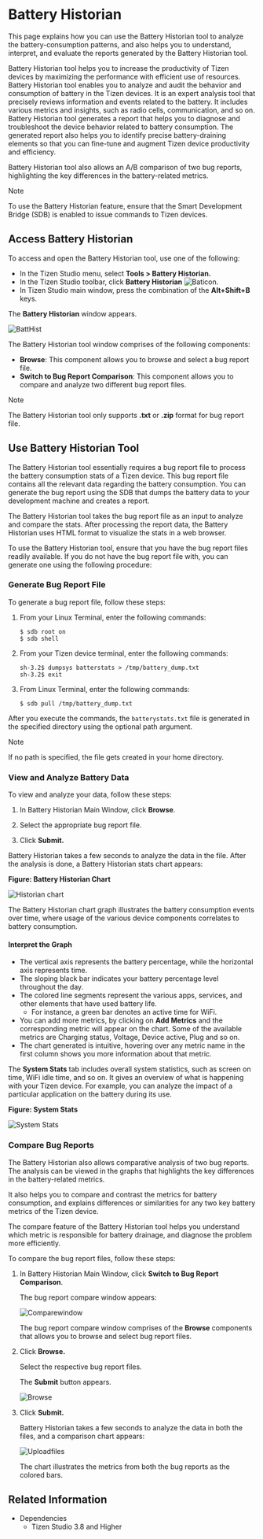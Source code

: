 # Battery Historian

This page explains how you can use the Battery Historian tool to analyze the battery-consumption patterns, and also helps you to understand, interpret, and evaluate the reports generated by the Battery Historian tool.

Battery Historian tool helps you to increase the productivity of Tizen devices by maximizing the performance with efficient use of resources. Battery Historian tool enables you to analyze and audit the behavior and consumption of battery in the Tizen devices. It is an expert analysis tool that precisely reviews information and events related to the battery. It includes various metrics and insights, such as radio cells, communication, and so on. Battery Historian tool generates a report that helps you to diagnose and troubleshoot the device behavior related to battery consumption. The generated report also helps you to identify precise battery-draining elements so that you can fine-tune and augment Tizen device productivity and efficiency.

Battery Historian tool also allows an A/B comparison of two bug reports, highlighting the key differences in the battery-related metrics.

> [!NOTE]
> To use the Battery Historian feature, ensure that the Smart Development Bridge (SDB) is enabled to issue commands to Tizen devices. 

## Access Battery Historian

To access and open the Battery Historian tool, use one of the following:

 - In the Tizen Studio menu, select **Tools \> Battery Historian.**
 - In the Tizen Studio toolbar, click **Battery Historian**  ![Baticon](./media/batt1.png).
 - In Tizen Studio main window, press the combination of the **Alt+Shift+B** keys. 

The **Battery Historian** window appears. 

![BattHist](./media/bug1.png)

The Battery Historian tool window comprises of the following components:

 - **Browse**: This component allows you to browse and select a bug report file.
 - **Switch to Bug Report Comparison**: This component allows you to compare and analyze two different bug report files.

> [!NOTE]
> The Battery Historian tool only supports **.txt** or **.zip** format for bug report file.

## Use Battery Historian Tool

The Battery Historian tool essentially requires a bug report file to process the battery consumption stats of a Tizen device. This bug report file contains all the relevant data regarding the battery consumption. You can generate the bug report using the SDB that dumps the battery data to your development machine and creates a report.

The Battery Historian tool takes the bug report file as an input to analyze and compare the stats. After processing the report data, the Battery Historian uses HTML format to visualize the stats in a web browser.

To use the Battery Historian tool, ensure that you have the bug report files readily available. If you do not have the bug report file with, you can generate one using the following procedure:

### Generate Bug Report File

To generate a bug report file, follow these steps:

1. From your Linux Terminal, enter the following commands:

    ```
    $ sdb root on
    $ sdb shell
    ```

2. From your Tizen device terminal, enter the following commands:

    ```
    sh-3.2$ dumpsys batterstats > /tmp/battery_dump.txt
    sh-3.2$ exit
    ```

3. From Linux Terminal, enter the following commands:

    ```
    $ sdb pull /tmp/battery_dump.txt
    ```

After you execute the commands, the `batterystats.txt` file is generated in the specified directory using the optional path argument.

> [!NOTE]
> If no path is specified, the file gets created in your home directory.

### View and Analyze Battery Data

To view and analyze your data, follow these steps:

1. In Battery Historian Main Window, click **Browse**.

2. Select the appropriate bug report file.

3. Click **Submit.**

Battery Historian takes a few seconds to analyze the data in the file. After the analysis is done, a Battery Historian stats chart appears:

**Figure: Battery Historian Chart**

![Historian chart](./media/graph1.png)

The Battery Historian chart graph illustrates the battery consumption events over time, where usage of the various device components correlates to battery consumption.

#### Interpret the Graph

 - The vertical axis represents the battery percentage, while the horizontal axis represents time.
 - The sloping black bar indicates your battery percentage level throughout the day.
 - The colored line segments represent the various apps, services, and other elements that have used battery life.
   - For instance, a green bar denotes an active time for WiFi.
 - You can add more metrics, by clicking on **Add Metrics** and the corresponding metric will appear on the chart. Some of the available metrics are  Charging status, Voltage, Device active, Plug and so on.
 - The chart generated is intuitive, hovering over any metric name in the first column shows you more information about that metric.


The **System Stats** tab includes overall system statistics, such as screen on time, WiFi idle time, and so on. It gives an overview of what is happening with your Tizen device. For example, you can analyze the impact of a particular application on the battery during its use.

**Figure: System Stats**

![System Stats](./media/graph2.png)

### Compare Bug Reports 

The Battery Historian also allows comparative analysis of two bug reports. The analysis can be viewed in the graphs that highlights the key differences in the battery-related metrics. 

It also helps you to compare and contrast the metrics for battery consumption, and explains differences or similarities for any two key battery metrics of the Tizen device. 

The compare feature of the Battery Historian tool helps you understand which metric is responsible for battery drainage, and diagnose the problem more efficiently. 

To compare the bug report files, follow these steps:

1. In Battery Historian Main Window, click **Switch to Bug Report Comparison**.

    The bug report compare window appears: 

    ![Comparewindow](./media/compare1.png)

    The bug report compare window comprises of the **Browse** components that allows you to browse and select bug report files. 

2. Click **Browse.**
   
   Select the respective bug report files. 
   
   The **Submit** button appears. 
  
   ![Browse](./media/submit.png)

4. Click **Submit.**

   Battery Historian takes a few seconds to analyze the data in both the files, and a comparison chart appears: 

   ![Uploadfiles](./media/compare2.png)

   The chart illustrates the metrics from both the bug reports as the colored bars.

## Related Information

- Dependencies  
  - Tizen Studio 3.8 and Higher
